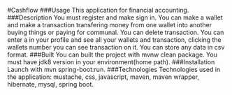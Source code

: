 #Cashflow
###Usage
This application for financial accounting.
###Description
You must register and make sign in. You can make a wallet and make a transaction transfering money from one wallet into another buying things or paying for communal. You can delete transaction. You can enter a in your profile and see all your wallets and transaction, clicking the wallets number you can see transaction on it. You can store any data in csv format.
###Built
You can built the project with mvnw clean package.
You must have jdk8 version in your environment(home path).
###Installation
Launch with mvn spring-boot:run.
###Technologies
Technologies used in the application: mustache, css, javascript, maven, maven wrapper, hibernate, mysql, spring boot.
